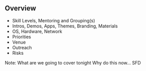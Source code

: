 ## Overview

- Skill Levels, Mentoring and Grouping(s)
- Intros, Demos, Apps, Themes, Branding, Materials
- OS, Hardware, Network
- Priorities
- Venue
- Outreach
- Risks

Note:
What are we going to cover tonight
Why do this now... SFD

